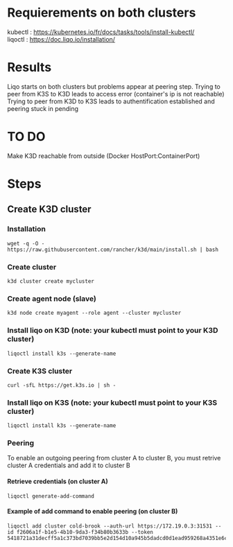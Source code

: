 # Requierements on both clusters
kubectl : https://kubernetes.io/fr/docs/tasks/tools/install-kubectl/ <br />
liqoctl : https://doc.liqo.io/installation/
# Results
Liqo starts on both clusters but problems appear at peering step.
Trying to peer from K3S to K3D leads to access error (container's ip is not reachable)
Trying to peer from K3D to K3S leads to authentification established and peering stuck in pending
# TO DO
Make K3D reachable from outside (Docker HostPort:ContainerPort)
# Steps
## Create K3D cluster
### Installation
```
wget -q -O - https://raw.githubusercontent.com/rancher/k3d/main/install.sh | bash
```
### Create cluster 
```
k3d cluster create mycluster
```
### Create agent node (slave)
```
k3d node create myagent --role agent --cluster mycluster
```
### Install liqo on K3D (note: your kubectl must point to your K3D cluster)
```
liqoctl install k3s --generate-name
```
### Create K3S cluster 
```
curl -sfL https://get.k3s.io | sh -
```
### Install liqo on K3S (note: your kubectl must point to your K3S cluster)
```
liqoctl install k3s --generate-name
```
### Peering
To enable an outgoing peering from cluster A to cluster B, you must retrive cluster A credentials and add it to cluster B
#### Retrieve credentials (on cluster A)
```
liqoctl generate-add-command
```
#### Example of add command to enable peering (on cluster B)
```
liqoctl add cluster cold-brook --auth-url https://172.19.0.3:31531 --id f2606a1f-b1e5-4b10-9da3-f34b80b3633b --token 5418721a31decff5a1c373bd7039bb5e2d154d10a945b5dadcd0d1ead959268a4351e6c902f4b3149a7073674721620494e37da861a083d57ff2a133d834a178
```
